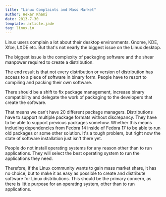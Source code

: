 ```yaml
---
title: "Linux Complaints and Mass Market"
author: Hekar Khani
date: 2013-7-30
template: article.jade
tag: linux.io
---
```


Linux users complain a lot about their desktop environments. Gnome, KDE, Xfce, LXDE  etc. But that's not nearly the biggest issue on the Linux desktop.

The biggest issue is the complexity of packaging software and the shear manpower required to create a distribution.

The end result is that not every distribution or version of distribution has access to a piece of software in binary form. People have to resort to compiling and packing their own software.

<span class="more"></span>

There should be a shift to fix package management, increase binary compatibility and delegate the work of packaging to the developers that create the software.

That means we can't have 20 different package managers. Distributions have to support multiple package formats without discrepancy. They have to be able to support previous packages somehow. Whether this means including dependencies from Fedora 14 inside of Fedora 17 to be able to run old packages or some other solution. It's a tough problem, but right now the state of software installation just isn't there yet.

People do not install operating systems for any reason other than to run applications. They will select the best operating system to run the applications they need.

Therefore, if the Linux community wants to gain mass market share, it has no choice, but to make it as easy as possible to create and distribute software for Linux distributions. This should be the primary concern, as there is little purpose for an operating system, other than to run applications.
